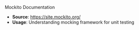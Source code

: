 Mockito Documentation
- **Source**: https://site.mockito.org/
- **Usage**: Understanding mocking framework for unit testing

